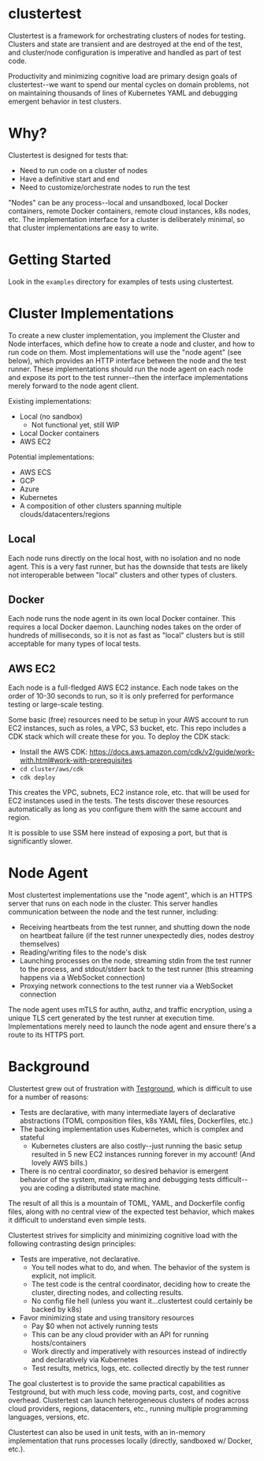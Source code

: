 # clustertest

Clustertest is a framework for orchestrating clusters of nodes for testing. Clusters and state are transient and are destroyed at the end of the test, and cluster/node configuration is imperative and handled as part of test code.

Productivity and minimizing cognitive load are primary design goals of clustertest--we want to spend our mental cycles on domain problems, not on maintaining thousands of lines of Kubernetes YAML and debugging emergent behavior in test clusters.

# Why?

Clustertest is designed for tests that:

* Need to run code on a cluster of nodes
* Have a definitive start and end
* Need to customize/orchestrate nodes to run the test

"Nodes" can be any process--local and unsandboxed, local Docker containers, remote Docker containers, remote cloud instances, k8s nodes, etc. The implementation interface for a cluster is deliberately minimal, so that cluster implementations are easy to write.

# Getting Started
Look in the `examples` directory for examples of tests using clustertest.

# Cluster Implementations
To create a new cluster implementation, you implement the Cluster and Node interfaces, which define how to create a node and cluster, and how to run code on them. Most implementations will use the "node agent" (see below), which provides an HTTP interface between the node and the test runner. These implementations should run the node agent on each node and expose its port to the test runner--then the interface implementations merely forward to the node agent client.

Existing implementations:

- Local (no sandbox)
  - Not functional yet, still WIP
- Local Docker containers
- AWS EC2

Potential implementations:

- AWS ECS
- GCP
- Azure
- Kubernetes
- A composition of other clusters spanning multiple clouds/datacenters/regions

## Local
Each node runs directly on the local host, with no isolation and no node agent. This is a very fast runner, but has the downside that tests are likely not interoperable between "local" clusters and other types of clusters.

## Docker
Each node runs the node agent in its own local Docker container. This requires a local Docker daemon. Launching nodes takes on the order of hundreds of milliseconds, so it is not as fast as "local" clusters but is still acceptable for many types of local tests.

## AWS EC2
Each node is a full-fledged AWS EC2 instance. Each node takes on the order of 10-30 seconds to run, so it is only preferred for performance testing or large-scale testing.

Some basic (free) resources need to be setup in your AWS account to run EC2 instances, such as roles, a VPC, S3 bucket, etc. This repo includes a CDK stack which will create these for you. To deploy the CDK stack:

- Install the AWS CDK: https://docs.aws.amazon.com/cdk/v2/guide/work-with.html#work-with-prerequisites
- `cd cluster/aws/cdk`
- `cdk deploy`

This creates the VPC, subnets, EC2 instance role, etc. that will be used for EC2 instances used in the tests. The tests discover these resources automatically as long as you configure them with the same account and region.

It is possible to use SSM here instead of exposing a port, but that is significantly slower.

# Node Agent
Most clustertest implementations use the "node agent", which is an HTTPS server that runs on each node in the cluster. This server handles communication between the node and the test runner, including:

* Receiving heartbeats from the test runner, and shutting down the node on heartbeat failure (if the test runner unexpectedly dies, nodes destroy themselves)
* Reading/writing files to the node's disk
* Launching processes on the node, streaming stdin from the test runner to the process, and stdout/stderr back to the test runner (this streaming happens via a WebSocket connection)
* Proxying network connections to the test runner via a WebSocket connection

The node agent uses mTLS for authn, authz, and traffic encryption, using a unique TLS cert generated by the test runner at execution time. Implementations merely need to launch the node agent and ensure there's a route to its HTTPS port.

# Background
Clustertest grew out of frustration with [Testground](https://github.com/testground/testground), which is difficult to use for a number of reasons:

- Tests are declarative, with many intermediate layers of declarative abstractions (TOML composition files, k8s YAML files, Dockerfiles, etc.)
- The backing implementation uses Kubernetes, which is complex and stateful
  - Kubernetes clusters are also costly--just running the basic setup resulted in 5 new EC2 instances running forever in my account! (And lovely AWS bills.)
- There is no central coordinator, so desired behavior is emergent behavior of the system, making writing and debugging tests difficult--you are coding a distributed state machine.

The result of all this is a mountain of TOML, YAML, and Dockerfile config files, along with no central view of the expected test behavior, which makes it difficult to understand even simple tests.

Clustertest strives for simplicity and minimizing cognitive load with the following contrasting design principles:

- Tests are imperative, not declarative. 
  - You tell nodes what to do, and when. The behavior of the system is explicit, not implicit.
  - The test code is the central coordinator, deciding how to create the cluster, directing nodes, and collecting results.
  - No config file hell (unless you want it...clustertest could certainly be backed by k8s)
- Favor minimizing state and using transitory resources
  - Pay $0 when not actively running tests
  - This can be any cloud provider with an API for running hosts/containers
  - Work directly and imperatively with resources instead of indirectly and declaratively via Kubernetes
  - Test results, metrics, logs, etc. collected directly by the test runner
  
The goal clustertest is to provide the same practical capabilities as Testground, but with much less code, moving parts, cost, and cognitive overhead. Clustertest can launch heterogeneous clusters of nodes across cloud providers, regions, datacenters, etc., running multiple programming languages, versions, etc.

Clustertest can also be used in unit tests, with an in-memory implementation that runs processes locally (directly, sandboxed w/ Docker, etc.).

